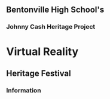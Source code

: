## Bentonville High School's

### Johnny Cash Heritage Project

#  Virtual Reality
## Heritage Festival 
### Information
